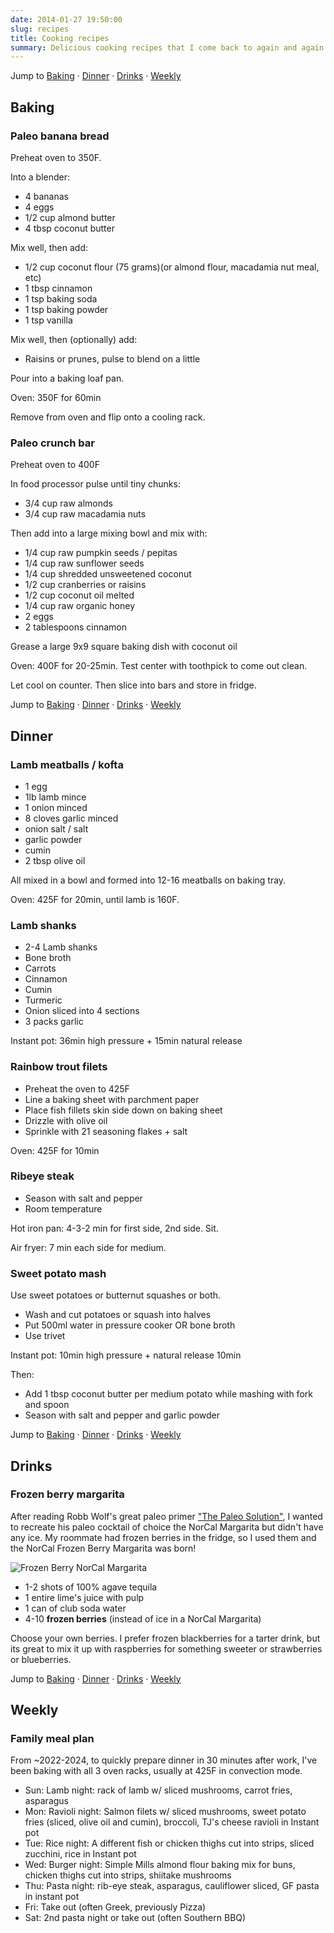 ```yaml
---
date: 2014-01-27 19:50:00
slug: recipes
title: Cooking recipes
summary: Delicious cooking recipes that I come back to again and again
---
```


Jump to [Baking](#baking) · [Dinner](#dinner) · [Drinks](#drinks) · [Weekly](#weekly)

## Baking

### Paleo banana bread

Preheat oven to 350F.

Into a blender:

- 4 bananas
- 4 eggs
- 1/2 cup almond butter
- 4 tbsp coconut butter

Mix well, then add:

- 1/2 cup coconut flour (75 grams)(or almond flour, macadamia nut meal, etc)
- 1 tbsp cinnamon
- 1 tsp baking soda
- 1 tsp baking powder
- 1 tsp vanilla

Mix well, then (optionally) add:

- Raisins or prunes, pulse to blend on a little

Pour into a baking loaf pan.

Oven: 350F for 60min

Remove from oven and flip onto a cooling rack.

### Paleo crunch bar

Preheat oven to 400F

In food processor pulse until tiny chunks:

- 3/4 cup raw almonds
- 3/4 cup raw macadamia nuts

Then add into a large mixing bowl and mix with:

- 1/4 cup raw pumpkin seeds / pepitas
- 1/4 cup raw sunflower seeds
- 1/4 cup shredded unsweetened coconut
- 1/2 cup cranberries or raisins
- 1/2 cup coconut oil melted
- 1/4 cup raw organic honey
- 2 eggs
- 2 tablespoons cinnamon

Grease a large 9x9 square baking dish with coconut oil

Oven: 400F for 20-25min. Test center with toothpick to come out clean.

Let cool on counter. Then slice into bars and store in fridge.

Jump to [Baking](#baking) · [Dinner](#dinner) · [Drinks](#drinks) · [Weekly](#weekly)

## Dinner

### Lamb meatballs / kofta

- 1 egg
- 1lb lamb mince
- 1 onion minced
- 8 cloves garlic minced
- onion salt / salt
- garlic powder
- cumin
- 2 tbsp olive oil

All mixed in a bowl and formed into 12-16 meatballs on baking tray.

Oven: 425F for 20min, until lamb is 160F.

### Lamb shanks

- 2-4 Lamb shanks
- Bone broth
- Carrots
- Cinnamon
- Cumin
- Turmeric
- Onion sliced into 4 sections
- 3 packs garlic

Instant pot: 36min high pressure + 15min natural release

### Rainbow trout filets

- Preheat the oven to 425F
- Line a baking sheet with parchment paper
- Place fish fillets skin side down on baking sheet
- Drizzle with olive oil
- Sprinkle with 21 seasoning flakes + salt

Oven: 425F for 10min

### Ribeye steak

- Season with salt and pepper
- Room temperature

Hot iron pan: 4-3-2 min for first side, 2nd side. Sit.

Air fryer: 7 min each side for medium.

### Sweet potato mash

Use sweet potatoes or butternut squashes or both.

- Wash and cut potatoes or squash into halves
- Put 500ml water in pressure cooker OR bone broth
- Use trivet

Instant pot: 10min high pressure + natural release 10min

Then:

- Add 1 tbsp coconut butter per medium potato while mashing with fork and spoon
- Season with salt and pepper and garlic powder

Jump to [Baking](#baking) · [Dinner](#dinner) · [Drinks](#drinks) · [Weekly](#weekly)

## Drinks

### Frozen berry margarita

After reading Robb Wolf's great paleo primer
["The Paleo Solution"](http://robbwolf.com/shop/products/the-paleo-solution-the-original-human-diet/),
I wanted to recreate his paleo cocktail of choice the NorCal Margarita but
didn't have any ice. My roommate had frozen berries in the fridge, so I used
them and the NorCal Frozen Berry Margarita was born!

![Frozen Berry NorCal Margarita](/img/posts/berry-norcal-1.jpg)

- 1-2 shots of 100% agave tequila
- 1 entire lime's juice with pulp
- 1 can of club soda water
- 4-10 **frozen berries** (instead of ice in a NorCal Margarita)

Choose your own berries. I prefer frozen blackberries for a tarter drink, but
its great to mix it up with raspberries for something sweeter or strawberries
or blueberries.

Jump to [Baking](#baking) · [Dinner](#dinner) · [Drinks](#drinks) · [Weekly](#weekly)

## Weekly

### Family meal plan

From ~2022-2024, to quickly prepare dinner in 30 minutes after work, I've been baking with all 3 oven racks, usually at 425F in convection mode.

- Sun: Lamb night: rack of lamb w/ sliced mushrooms, carrot fries, asparagus
- Mon: Ravioli night: Salmon filets w/ sliced mushrooms, sweet potato fries (sliced, olive oil and cumin), broccoli, TJ's cheese ravioli in Instant pot
- Tue: Rice night: A different fish or chicken thighs cut into strips, sliced zucchini, rice in Instant pot
- Wed: Burger night: Simple Mills almond flour baking mix for buns, chicken thighs cut into strips, shiitake mushrooms
- Thu: Pasta night: rib-eye steak, asparagus, cauliflower sliced, GF pasta in instant pot
- Fri: Take out (often Greek, previously Pizza)
- Sat: 2nd pasta night or take out (often Southern BBQ)
